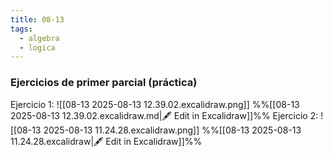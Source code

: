 ```yaml
---
title: 08-13
tags:
  - algebra
  - logica
---
```


### Ejercicios de primer parcial (práctica)
Ejercicio 1:
![[08-13 2025-08-13 12.39.02.excalidraw.png]]
%%[[08-13 2025-08-13 12.39.02.excalidraw.md|🖋 Edit in Excalidraw]]%%
Ejercicio 2:
![[08-13 2025-08-13 11.24.28.excalidraw.png]]
%%[[08-13 2025-08-13 11.24.28.excalidraw|🖋 Edit in Excalidraw]]%%